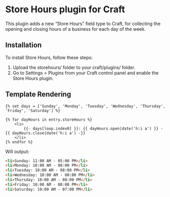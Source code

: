 # Store Hours plugin for Craft

This plugin adds a new “Store Hours” field type to Craft, for collecting the opening and closing hours of a business for each day of the week.

## Installation

To install Store Hours, follow these steps:

1.  Upload the storehours/ folder to your craft/plugins/ folder.
2.  Go to Settings > Plugins from your Craft control panel and enable the Store Hours plugin.

## Template Rendering

```twig
{% set days = ['Sunday', 'Monday', 'Tuesday', 'Wednesday', 'Thursday', 'Friday', 'Saturday'] %}

{% for dayHours in entry.storeHours %}
    <li>
        {{- days[loop.index0] }}: {{ dayHours.open|date('h:i a') }} - {{ dayHours.close|date('h:i a') -}}
    </li>
{% endfor %}
```

Will output:

```html
<li>Sunday: 11:00 AM - 05:00 PM</li>
<li>Monday: 10:00 AM - 08:00 PM</li>
<li>Tuesday: 10:00 AM - 08:00 PM</li>
<li>Wednesday: 10:00 AM - 08:00 PM</li>
<li>Thursday: 10:00 AM - 08:00 PM</li>
<li>Friday: 10:00 AM - 08:00 PM</li>
<li>Saturday: 10:00 AM - 07:00 PM</li>
```
